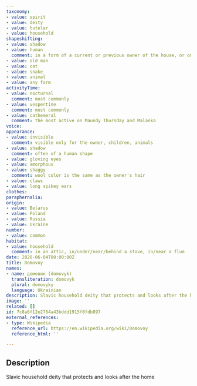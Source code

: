 ```yaml
---
taxonomy:
- value: spirit
- value: deity
- value: tutelar
- value: household
shapeshifting:
- value: shadow
- value: human
  comment: in a form of a current or previous owner of the house, or one of the family members (more often the last deceased one, the oldest or someone who is absent at the moment)
- value: old man
- value: cat
- value: snake
- value: animal
- value: any form
activityTime:
- value: nocturnal
  comment: most commonly
- value: vespertine
  comment: most commonly
- value: cathemeral
  comment: the most active on Maundy Thursday and Malanka
voice:
appearance:
- value: invisible
  comment: visible only for the owner, children, animals
- value: shadow
  comment: often of a human shape
- value: gloving eyes
- value: amorphous
- value: shaggy
  comment: wool color is the same as the owner's hair
- value: claws
- value: long spikey ears
clothes:
paraphernalia:
origin:
- value: Belarus
- value: Poland
- value: Russia
- value: Ukraine
number:
- value: common
habitat:
- value: household
  comment: in an attic, in/under/near/behind a stove, in/near a flue
date: 2020-06-04T00:00:00Z
title: Domovoy
names:
- name: домовик (domovyk)
  transliteration: domovyk
  plural: domovyky
  language: Ukrainian
description: Slavic household deity that protects and looks after the home
image: ''
related: []
id: 7c8a6f12e2764a43bddd1915f0fdb897
external_references:
- type: Wikipedia
  reference_url: https://en.wikipedia.org/wiki/Domovoy
  reference_html: ''

---
```

## Description
Slavic household deity that protects and looks after the home
